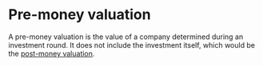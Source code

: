 <!---
term: Pre-money valuation
aliases: [Pre-money, Premoney]
seeAlso: [postmoney, upround, downround]
-->

# Pre-money valuation
A pre-money valuation is the value of a company determined during an investment round. It does not include the investment itself, which would be the [post-money valuation](postmoney).

